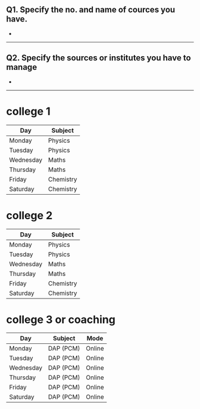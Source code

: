 
## Q1. Specify the no. and name of cources you have.

- 


---

## Q2. Specify the sources or institutes you have to manage

-

---



# college 1

| Day       | Subject   |
| --------- | --------- |
| Monday    | Physics   |
| Tuesday   | Physics   |
| Wednesday | Maths     |
| Thursday  | Maths     |
| Friday    | Chemistry |
| Saturday  | Chemistry |

# college 2

| Day       | Subject   |
| --------- | --------- |
| Monday    | Physics   |
| Tuesday   | Physics   |
| Wednesday | Maths     |
| Thursday  | Maths     |
| Friday    | Chemistry |
| Saturday  | Chemistry |

# college 3 or coaching

| Day       | Subject   | Mode   |
| --------- | --------- | ------ |
| Monday    | DAP (PCM) | Online |
| Tuesday   | DAP (PCM) | Online |
| Wednesday | DAP (PCM) | Online |
| Thursday  | DAP (PCM) | Online |
| Friday    | DAP (PCM) | Online |
| Saturday  | DAP (PCM) | Online |
